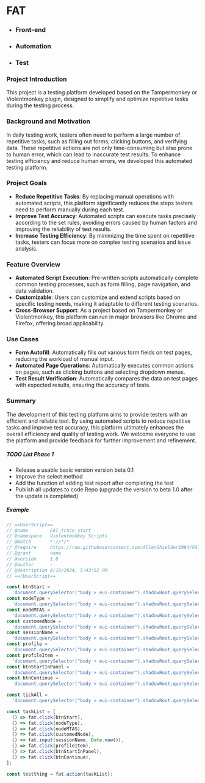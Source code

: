 # FAT

- ### Front-end
- ### Automation
- ### Test

### Project Introduction

This project is a testing platform developed based on the Tampermonkey or Violentmonkey plugin, designed to simplify and optimize repetitive tasks during the testing process.

### Background and Motivation

In daily testing work, testers often need to perform a large number of repetitive tasks, such as filling out forms, clicking buttons, and verifying data. These repetitive actions are not only time-consuming but also prone to human error, which can lead to inaccurate test results. To enhance testing efficiency and reduce human errors, we developed this automated testing platform.

### Project Goals

- **Reduce Repetitive Tasks**: By replacing manual operations with automated scripts, this platform significantly reduces the steps testers need to perform manually during each test.
- **Improve Test Accuracy**: Automated scripts can execute tasks precisely according to the set rules, avoiding errors caused by human factors and improving the reliability of test results.
- **Increase Testing Efficiency**: By minimizing the time spent on repetitive tasks, testers can focus more on complex testing scenarios and issue analysis.

### Feature Overview

- **Automated Script Execution**: Pre-written scripts automatically complete common testing processes, such as form filling, page navigation, and data validation.
- **Customizable**: Users can customize and extend scripts based on specific testing needs, making it adaptable to different testing scenarios.
- **Cross-Browser Support**: As a project based on Tampermonkey or Violentmonkey, this platform can run in major browsers like Chrome and Firefox, offering broad applicability.

### Use Cases

- **Form Autofill**: Automatically fills out various form fields on test pages, reducing the workload of manual input.
- **Automated Page Operations**: Automatically executes common actions on pages, such as clicking buttons and selecting dropdown menus.
- **Test Result Verification**: Automatically compares the data on test pages with expected results, ensuring the accuracy of tests.

### Summary

The development of this testing platform aims to provide testers with an efficient and reliable tool. By using automated scripts to reduce repetitive tasks and improve test accuracy, this platform ultimately enhances the overall efficiency and quality of testing work. We welcome everyone to use the platform and provide feedback for further improvement and refinement.

##### TODO List Phase 1

- Release a usable basic version version beta 0.1
- Improve the select method
- Add the function of adding test report after completing the test
- Publish all updates to code Repo (upgrade the version to beta 1.0 after the update is completed)

##### Example

```javascript
// ==UserScript==
// @name        FAT_trace_start
// @namespace   Violentmonkey Scripts
// @match       *://*/*
// @require     https://raw.githubusercontent.com/AllenShielder1994/FAT/main/FAT.js
// @grant       none
// @version     1.0
// @author      -
// @description 8/16/2024, 5:43:52 PM
// ==/UserScript==

const btnStart =
  'document.querySelector("body > eui-container").shadowRoot.querySelector("main > div > div > div.content > e-application-trace").shadowRoot.querySelector("div > eui-tabs > div:nth-child(2) > e-cnom-application-trace-session").shadowRoot.querySelector("div > eui-multi-panel-tile > div.table-action-container > eui-button:nth-child(1)")';
const nodeType =
  'document.querySelector("body > eui-container").shadowRoot.querySelector("main > div > div > div.content > e-application-trace").shadowRoot.querySelector("div > eui-tabs > div:nth-child(2) > e-cnom-application-trace-session").shadowRoot.querySelector("div > e-cnom-start-application-trace").shadowRoot.querySelector("eui-flyout-panel > div > eui-accordion > e-cnom-lib-tree-view-widget").shadowRoot.querySelector("e-cnom-lib-tree-view").shadowRoot.querySelector("eui-tree > e-tree-view-item").shadowRoot.querySelector("li > span > div > span > eui-tooltip")';
const nodeMTAS =
  'document.querySelector("body > eui-container").shadowRoot.querySelector("main > div > div > div.content > e-application-trace").shadowRoot.querySelector("div > eui-tabs > div:nth-child(2) > e-cnom-application-trace-session").shadowRoot.querySelector("div > e-cnom-start-application-trace").shadowRoot.querySelector("eui-flyout-panel > div > eui-accordion > e-cnom-lib-tree-view-widget").shadowRoot.querySelector("e-cnom-lib-tree-view").shadowRoot.querySelector("eui-tree > e-tree-view-item > e-tree-view-item:nth-child(2)").shadowRoot.querySelector("li > span > div > span > eui-tooltip")';
const customedNode =
  'document.querySelector("body > eui-container").shadowRoot.querySelector("main > div > div > div.content > e-application-trace").shadowRoot.querySelector("div > eui-tabs > div:nth-child(2) > e-cnom-application-trace-session").shadowRoot.querySelector("div > e-cnom-start-application-trace").shadowRoot.querySelector("eui-flyout-panel > div > eui-accordion > e-cnom-lib-tree-view-widget").shadowRoot.querySelector("e-cnom-lib-tree-view").shadowRoot.querySelector("eui-tree > e-tree-view-item > e-tree-view-item:nth-child(2) > e-tree-view-item:nth-child(2)").shadowRoot.querySelector("li > span > div > span > eui-tooltip")';
const sessionName =
  'document.querySelector("body > eui-container").shadowRoot.querySelector("main > div > div > div.content > e-application-trace").shadowRoot.querySelector("div > eui-tabs > div:nth-child(2) > e-cnom-application-trace-session").shadowRoot.querySelector("div > e-cnom-start-application-trace").shadowRoot.querySelector("#session-name").shadowRoot.querySelector("#item")';
const profile =
  'document.querySelector("body > eui-container").shadowRoot.querySelector("main > div > div > div.content > e-application-trace").shadowRoot.querySelector("div > eui-tabs > div:nth-child(2) > e-cnom-application-trace-session").shadowRoot.querySelector("div > e-cnom-start-application-trace").shadowRoot.querySelector("#profile-name").shadowRoot.querySelector("div > eui-text-field").shadowRoot.querySelector("#item")';
const profileItem =
  'document.querySelector("body > eui-container").shadowRoot.querySelector("main > div > div > div.content > e-application-trace").shadowRoot.querySelector("div > eui-tabs > div:nth-child(2) > e-cnom-application-trace-session").shadowRoot.querySelector("div > e-cnom-start-application-trace").shadowRoot.querySelector("#profile-name").shadowRoot.querySelector("div > eui-menu > eui-menu-item:nth-child(1)").shadowRoot.querySelector("#label")';
const btnStartInPanel =
  'document.querySelector("body > eui-container").shadowRoot.querySelector("main > div > div > div.content > e-application-trace").shadowRoot.querySelector("div > eui-tabs > div:nth-child(2) > e-cnom-application-trace-session").shadowRoot.querySelector("div > e-cnom-start-application-trace").shadowRoot.querySelector("eui-flyout-panel > eui-button:nth-child(3)")';
const btnContinue =
  'document.querySelector("body > eui-container").shadowRoot.querySelector("main > div > div > div.content > e-application-trace").shadowRoot.querySelector("div > eui-tabs > div:nth-child(2) > e-cnom-application-trace-session").shadowRoot.querySelector("div > e-cnom-start-application-trace").shadowRoot.querySelector("#user-id-warning-dialog > eui-button")';

const tickAll =
  'document.querySelector("body > eui-container").shadowRoot.querySelector("main > div > div > div.content > e-application-trace").shadowRoot.querySelector("div > eui-tabs > div:nth-child(2) > e-cnom-application-trace-session").shadowRoot.querySelector("div > e-cnom-start-application-trace").shadowRoot.querySelector("#profile-name")';

const taskList = [
  () => fat.click(btnStart),
  () => fat.click(nodeType),
  () => fat.click(nodeMTAS),
  () => fat.click(customedNode),
  () => fat.input(sessionName, Date.now()),
  () => fat.click(profileItem),
  () => fat.click(btnStartInPanel),
  () => fat.click(btnContinue),
];

const testthing = fat.action(taskList);
```
